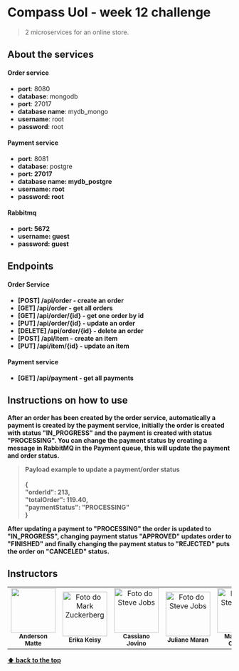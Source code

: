 # Compass Uol - week 12 challenge

> 2 microservices for an online store.

## About the services

#### Order service
- <b>port</b>: 8080
- <b>database</b>: mongodb
- <b>port</b>: 27017
- <b>database name</b>: mydb_mongo
- <b>username</b>: root
- <b>password</b>: root

#### Payment service
- <b>port</b>: 8081
- <b>database</b>: postgre
- <b>port: 27017
- <b>database name</b>: mydb_postgre
- <b>username</b>: root
- <b>password</b>: root

#### Rabbitmq
- <b>port</b>: 5672 
- <b>username</b>: guest 
- <b>password</b>: guest

## Endpoints

#### Order Service

- [POST] /api/order - create an order
- [GET] /api/order - get all orders
- [GET] /api/order/{id} - get one order by id
- [PUT] /api/order/{id} - update an order
- [DELETE] /api/order/{id} - delete an order
- [POST] /api/item - create an item
- [PUT] /api/item/{id} - update an item 

#### Payment service
- [GET] /api/payment - get all payments

## Instructions on how to use

After an order has been created by the order service, automatically a payment is created by the payment service, initially the order is created with status "IN_PROGRESS" and the payment is created with status "PROCESSING".
You can change the payment status by creating a message in RabbitMQ in the Payment queue, this will update the payment and order status.

> Payload example to update a payment/order status<br><br>
> {<br>
    "orderId": 213, <br>
    "totalOrder": 119.40,<br>
    "paymentStatus": "PROCESSING"<br>
> }

After updating a payment to "PROCESSING" the order is updated to "IN_PROGRESS",
changing payment status "APPROVED" updates order to "FINISHED" and 
finally changing the payment status to "REJECTED" puts the order on "CANCELED" status.



## Instructors

<table>
  <tr>
    <td align="center">
        <img src="https://avatars.githubusercontent.com/u/31413079" width="100px;"/><br>
        <sub>
          <b>Anderson Matte</b>
        </sub>
    </td>
    <td align="center">
        <img src="https://avatars.githubusercontent.com/u/83078469" width="100px;" alt="Foto do Mark Zuckerberg"/><br>
        <sub>
          <b>Erika Keisy</b>
        </sub>
    </td>
    <td align="center">
        <img src="https://avatars.githubusercontent.com/u/34167149?s=64&v=4" width="100px;" alt="Foto do Steve Jobs"/><br>
        <sub>
          <b>Cassiano Jovino</b>
        </sub>
    </td>
    <td align="center">
        <img src="https://avatars.githubusercontent.com/u/67009807" width="100px;" alt="Foto do Steve Jobs"/><br>
        <sub>
          <b>Juliane Maran</b>
        </sub>
    </td>
    <td align="center">
        <img src="https://avatars.githubusercontent.com/u/79537802" width="100px;" alt="Foto do Steve Jobs"/><br>
        <sub>
          <b>Mateus de Oliveira</b>
        </sub>
    </td>
    <td align="center">
        <img src="https://avatars.githubusercontent.com/u/84927709" width="100px;" alt="Foto do Steve Jobs"/><br>
        <sub>
          <b>Yasmin Wichinievski</b>
        </sub>
    </td>
  </tr>
</table>

[⬆ back to the top](#compass-uol---week-12-challenge)<br>